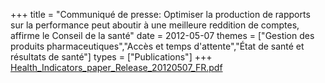 +++
title = "Communiqué de presse: Optimiser la production de rapports sur la performance peut aboutir à une meilleure reddition de comptes, affirme le Conseil de la santé"
date = 2012-05-07
themes = ["Gestion des produits pharmaceutiques","Accès et temps d'attente","État de santé et résultats de santé"]
types = ["Publications"]
+++
[Health_Indicators_paper_Release_20120507_FR.pdf](/files/Health_Indicators_paper_Release_20120507_FR.pdf)

